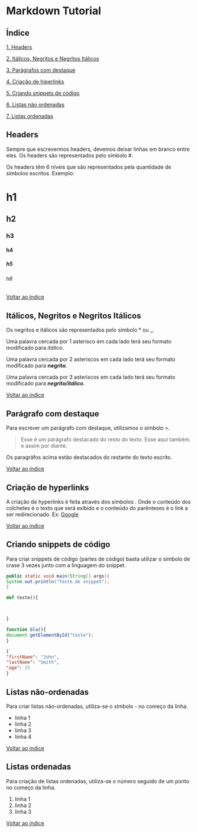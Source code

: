 # Markdown Tutorial

## Índice

[1. Headers](#hearders)

[2. Itálicos, Negritos e Negritos Itálicos](#itálidos-negritos-e-negritos-itálicos)

[3. Parágrafos com destaque](#parágrafos-com-destaque)

[4. Criação de hiperlinks](#criação-de-hiperlinks)

[5. Criando snippets de código](#criando-snippets-de-código)

[6. Listas não ordenadas](#listas-não-ordenadas)

[7. Listas ordenadas](#listas-ordenadas)
## Headers

Sempre que escrevermos headers, devemos deixar linhas em branco entre eles. Os headers são representados pelo símbolo #.



Os headers têm 6 níveis que são representados pela quantidade de símbolos escritos. Exemplo:


# h1


## h2


### h3


#### h4



##### h5



###### h6

[Voltar ao índice](#índice)
## Itálicos, Negritos e Negritos Itálicos



Os negritos e itálicos são representados pelo símbolo * ou _.



Uma palavra cercada por 1 asterisco em cada lado terá seu formato modificado para *itálico*.



Uma palavra cercada por 2 asteriscos em cada lado terá seu formato modificado para **negrito**.



Uma palavra cercada por 3 asteriscos em cada lado terá seu formato modificado para ***negrito/itálico***.

[Voltar ao índice](#índice)
## Parágrafo com destaque



Para escrever um parágrafo com destaque, utilizamos o símbolo >.

> Esse é um parágrafo destacado do resto do texto.
> Esse aqui também.
> e assim por diante.


Os paragráfos acima estão destacados do restante do texto escrito.

[Voltar ao índice](#índice)
## Criação de hyperlinks


A criação de hyperlinks é feita através dos símbolos [](). Onde o conteúdo dos colchetes é o texto que será exibido e o conteúdo do parênteses é o link a ser redirecionado.
Ex: [Google](http://www.google.com)


[Voltar ao índice](#índice)

## Criando snippets de código
Para criar snippets de código (partes de código) basta utilizar o símbolo de crase 3 vezes junto com a linguagem do snippet.



```java
public static void main(String[] args){
System.out.println("Teste de snippet");
}
```



```python
def teste(){



}
```



```javascript
function bla(){
document.getElementById("teste");
}
```



```json
{
"firstName": "John",
"lastName": "Smith",
"age": 25
}
```
## Listas não-ordenadas
Para criar listas não-ordenadas, utiliza-se o símbolo - no começo da linha.
- linha 1
- linha 2
- linha 3
- linha 4

[Voltar ao índice](#índice)

## Listas ordenadas
Para criação de listas ordenadas, utiliza-se o número seguido de um ponto no começo da linha.
1. linha 1
2. linha 2
3. linha 3



[Voltar ao índice](#índice)